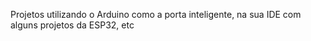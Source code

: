 Projetos utilizando o Arduino como a porta inteligente, na sua IDE com alguns projetos da ESP32, etc
